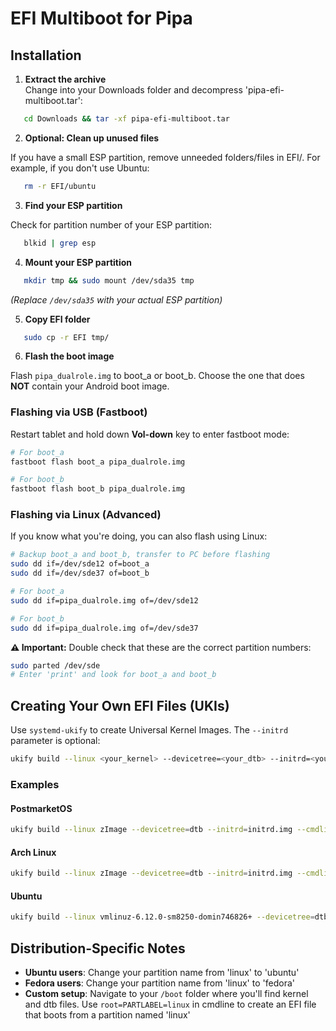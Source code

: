 # EFI Multiboot for Pipa

## Installation

1. **Extract the archive**  
Change into your Downloads folder and decompress 'pipa-efi-multiboot.tar':

```bash
   cd Downloads && tar -xf pipa-efi-multiboot.tar
```
2. **Optional: Clean up unused files**  

If you have a small ESP partition, remove unneeded folders/files in EFI/. For example, if you don't use Ubuntu:

```bash
   rm -r EFI/ubuntu
```
3. **Find your ESP partition**  

Check for partition number of your ESP partition:

```bash
   blkid | grep esp
```

4. **Mount your ESP partition**  

```bash
   mkdir tmp && sudo mount /dev/sda35 tmp
```

*(Replace `/dev/sda35` with your actual ESP partition)*

5. **Copy EFI folder**  

```bash
   sudo cp -r EFI tmp/
```

6. **Flash the boot image**  

Flash `pipa_dualrole.img` to boot_a or boot_b. Choose the one that does **NOT** contain your Android boot image.

### Flashing via USB (Fastboot)

Restart tablet and hold down **Vol-down** key to enter fastboot mode:

```bash
# For boot_a
fastboot flash boot_a pipa_dualrole.img

# For boot_b
fastboot flash boot_b pipa_dualrole.img
```
### Flashing via Linux (Advanced)

If you know what you're doing, you can also flash using Linux:

```bash
# Backup boot_a and boot_b, transfer to PC before flashing
sudo dd if=/dev/sde12 of=boot_a
sudo dd if=/dev/sde37 of=boot_b

# For boot_a
sudo dd if=pipa_dualrole.img of=/dev/sde12

# For boot_b
sudo dd if=pipa_dualrole.img of=/dev/sde37
```

**⚠️ Important:** Double check that these are the correct partition numbers:

```bash
sudo parted /dev/sde
# Enter 'print' and look for boot_a and boot_b
```

## Creating Your Own EFI Files (UKIs)

Use `systemd-ukify` to create Universal Kernel Images. The `--initrd` parameter is optional:

```bash
ukify build --linux <your_kernel> --devicetree=<your_dtb> --initrd=<your_initrd.img> --cmdline="<cmds_to_boot_your_linux_image>" -o <name_of_efi_file_that_will_be_created>
```

### Examples

#### PostmarketOS

```bash
ukify build --linux zImage --devicetree=dtb --initrd=initrd.img --cmdline="quiet pmos_boot_uuid=054bf566-ce53-4e59-bfe1-732bdbb9f12f pmos_root_uuid=615c6c38-6b97-46fa-826b-39a482799856 pmos_rootfsopts=defaults fbcon=rotate:1" -o pmos_6.14.2.efi
```

#### Arch Linux
```bash
ukify build --linux zImage --devicetree=dtb --initrd=initrd.img --cmdline="noquiet loglevel=0 fbcon=rotate:1 root=LABEL=arch_rootfs rw" -o arch_6.14.2.efi

```

#### Ubuntu

```bash
ukify build --linux vmlinuz-6.12.0-sm8250-domin746826+ --devicetree=dtb-6.12.0-sm8250-domin746826+ --cmdline="noquiet loglevel=0 fbcon=rotate:1 root=PARTLABEL=ubuntu rw" -o ubuntu_6.12.0.efi
```

## Distribution-Specific Notes

- **Ubuntu users**: Change your partition name from 'linux' to 'ubuntu'
- **Fedora users**: Change your partition name from 'linux' to 'fedora'  
- **Custom setup**: Navigate to your `/boot` folder where you'll find kernel and dtb files. Use `root=PARTLABEL=linux` in cmdline to create an EFI file that boots from a partition named 'linux'

